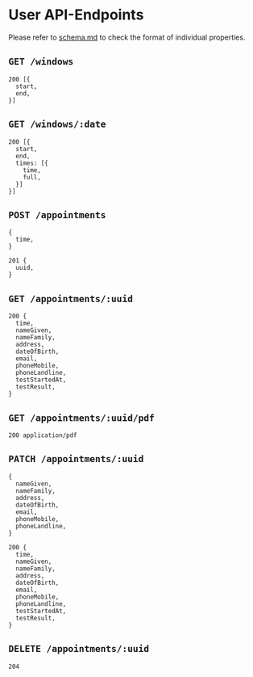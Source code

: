 # User API-Endpoints
Please refer to [schema.md](./schema.md) to check the format of individual properties.

## `GET /windows`
```
200 [{
  start,
  end,
}]
```

## `GET /windows/:date`
```
200 [{
  start,
  end,
  times: [{
    time,
    full,
  }]
}]
```

## `POST /appointments`
```
{
  time,
}
```
```
201 {
  uuid,
}
```

## `GET /appointments/:uuid`
```
200 {
  time,
  nameGiven,
  nameFamily,
  address,
  dateOfBirth,
  email,
  phoneMobile,
  phoneLandline,
  testStartedAt,
  testResult,
}
```

## `GET /appointments/:uuid/pdf`
```
200 application/pdf
```

## `PATCH /appointments/:uuid`
```
{
  nameGiven,
  nameFamily,
  address,
  dateOfBirth,
  email,
  phoneMobile,
  phoneLandline,
}
```
```
200 {
  time,
  nameGiven,
  nameFamily,
  address,
  dateOfBirth,
  email,
  phoneMobile,
  phoneLandline,
  testStartedAt,
  testResult,
}
```

## `DELETE /appointments/:uuid`
```
204
```
